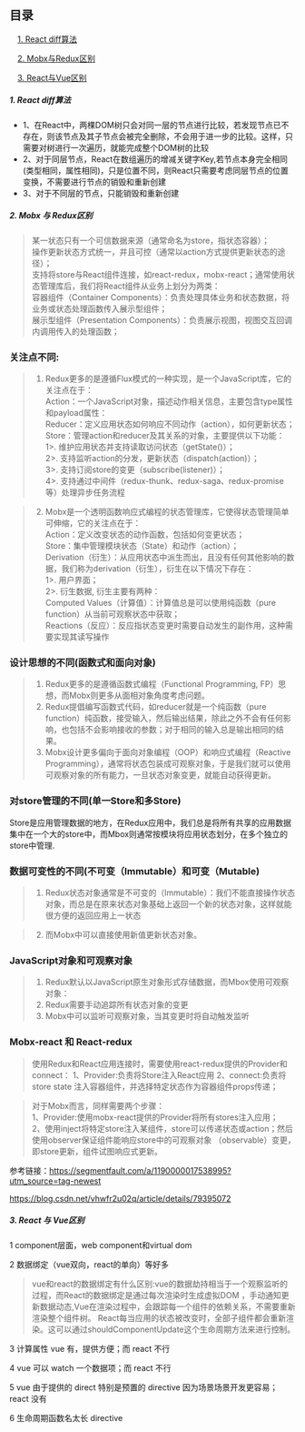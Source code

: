 <html>
<h2>目录</h2>
</html>

&emsp;[1. React diff算法](#j1)

&emsp;[2. Mobx与Redux区别](#j2)

&emsp;[3. React与Vue区别](#j3)

<h5 id='j1'>1. React diff算法</h5>

- 1、在React中，两棵DOM树只会对同一层的节点进行比较，若发现节点已不存在，则该节点及其子节点会被完全删除，不会用于进一步的比较。这样，只需要对树进行一次遍历，就能完成整个DOM树的比较
- 2、对于同层节点，React在数组遍历的增减关键字Key,若节点本身完全相同(类型相同，属性相同)，只是位置不同，则React只需要考虑同层节点的位置变换，不需要进行节点的销毁和重新创建
- 3、对于不同层的节点，只能销毁和重新创建




<h5 id='j2'>2. Mobx 与 Redux区别</h5>

>某一状态只有一个可信数据来源（通常命名为store，指状态容器）；  
操作更新状态方式统一，并且可控（通常以action方式提供更新状态的途径）；  
支持将store与React组件连接，如react-redux，mobx-react；通常使用状态管理库后，我们将React组件从业务上划分为两类：  
    容器组件（Container Components）：负责处理具体业务和状态数据，将业务或状态处理函数传入展示型组件；  
    展示型组件（Presentation Components）：负责展示视图，视图交互回调内调用传入的处理函数；  


### 关注点不同:

> 1. Redux更多的是遵循Flux模式的一种实现，是一个JavaScript库，它的关注点在于：  
     Action：一个JavaScript对象，描述动作相关信息，主要包含type属性和payload属性：  
     Reducer：定义应用状态如何响应不同动作（action），如何更新状态；  
     Store：管理action和reducer及其关系的对象，主要提供以下功能：  
          1>. 维护应用状态并支持读取访问状态（getState()）；  
          2>. 支持监听action的分发，更新状态（dispatch(action)）；  
          3>. 支持订阅store的变更（subscribe(listener)）；  
          4>. 支持通过中间件（redux-thunk、redux-saga、redux-promise等）处理异步任务流程  


> 2. Mobx是一个透明函数响应式编程的状态管理库，它使得状态管理简单可伸缩，它的关注点在于：  
    Action：定义改变状态的动作函数，包括如何变更状态；  
    Store：集中管理模块状态（State）和动作（action）；  
    Derivation（衍生）：从应用状态中派生而出，且没有任何其他影响的数据，我们称为derivation（衍生），衍生在以下情况下存在：  
       1>. 用户界面；  
       2>. 衍生数据, 衍生主要有两种：  
        Computed Values（计算值）：计算值总是可以使用纯函数（pure function）从当前可观察状态中获取；  
        Reactions（反应）：反应指状态变更时需要自动发生的副作用，这种需要实现其读写操作  

###  设计思想的不同(函数式和面向对象)

 > 1. Redux更多的是遵循函数式编程（Functional Programming, FP）思想，而Mobx则更多从面相对象角度考虑问题。  
 > 2. Redux提倡编写函数式代码，如reducer就是一个纯函数（pure function）纯函数，接受输入，然后输出结果，除此之外不会有任何影响，也包括不会影响接收的参数；对于相同的输入总是输出相同的结果。    
 > 3. Mobx设计更多偏向于面向对象编程（OOP）和响应式编程（Reactive Programming），通常将状态包装成可观察对象，于是我们就可以使用可观察对象的所有能力，一旦状态对象变更，就能自动获得更新。  

 ### 对store管理的不同(单一Store和多Store)
 Store是应用管理数据的地方，在Redux应用中，我们总是将所有共享的应用数据集中在一个大的store中，而Mbox则通常按模块将应用状态划分，在多个独立的store中管理.

 ###  数据可变性的不同(不可变（Immutable）和可变（Mutable)

 > 1. Redux状态对象通常是不可变的（Immutable）：我们不能直接操作状态对象，而总是在原来状态对象基础上返回一个新的状态对象，这样就能很方便的返回应用上一状态

 > 2. 而Mobx中可以直接使用新值更新状态对象。

 ### JavaScript对象和可观察对象
 
 > 1. Redux默认以JavaScript原生对象形式存储数据，而Mbox使用可观察对象：
 > 2. Redux需要手动追踪所有状态对象的变更
 > 3. Mobx中可以监听可观察对象，当其变更时将自动触发监听

 ### Mobx-react 和 React-redux

> 使用Redux和React应用连接时，需要使用react-redux提供的Provider和connect：
1、Provider:负责将Store注入React应用
2、connect:负责将store state 注入容器组件，并选择特定状态作为容器组件props传递；


> 对于Mobx而言，同样需要两个步骤：  
1、Provider:使用mobx-react提供的Provider将所有stores注入应用；  
2、使用inject将特定store注入某组件，store可以传递状态或action；然后使用observer保证组件能响应store中的可观察对象  （observable）变更，即store更新，组件试图响应式更新。  

参考链接：https://segmentfault.com/a/1190000017538995?utm_source=tag-newest

https://blog.csdn.net/vhwfr2u02q/article/details/79395072


<h5 id='j3'>3. React 与 Vue区别</h5>

1 component层面，web component和virtual dom 

2 数据绑定（vue双向，react的单向）等好多 

>vue和react的数据绑定有什么区别:vue的数据劫持相当于一个观察监听的过程，而React的数据绑定是通过每次渲染时生成虚拟DOM ，手动通知更新数据动态,Vue在渲染过程中，会跟踪每一个组件的依赖关系，不需要重新渲染整个组件树。
React每当应用的状态被改变时，全部子组件都会重新渲染。这可以通过shouldComponentUpdate这个生命周期方法来进行控制。


3 计算属性 vue 有，提供方便；而 react 不行 

4 vue 可以 watch 一个数据项；而 react 不行 

5 vue 由于提供的 direct 特别是预置的 directive 因为场景场景开发更容易；react 没有 

6 生命周期函数名太长 directive



